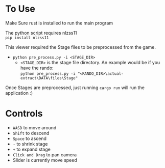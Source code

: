 # To Use
Make Sure rust is installed to run the main program

The python script requires nlzss11  
`pip install nlzss11`

This viewer required the Stage files to be preprocessed from the game.
- `python pre_process.py -i <STAGE_DIR>`
    - `<STAGE_DIR>` is the stage file directory. An example would be if you have the rando:  
    `python pre_process.py -i "<RANDO_DIR>\actual-extract\DATA\files\Stage"`

Once Stages are preprocessed, just running `cargo run` will run the application :)

# Controls

- `WASD` to move around
- `Shift` to descend
- `Space` to ascend
- `-` to shrink stage
- `+` to expand stage
- `Click and Drag` to pan camera
- Slider is currently move speed